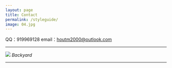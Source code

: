 ```yaml
---
layout: page
title: Contact
permalink: /styleguide/
image: 04.jpg
---
```


QQ：919969128
email：houtm2000@outlook.com

***

![]({{site.baseurl}}/images/09.jpg)
*Backyard*

***
